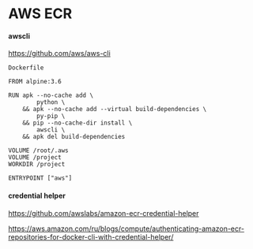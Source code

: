 # AWS ECR

#### awscli

https://github.com/aws/aws-cli

`Dockerfile`

```
FROM alpine:3.6

RUN apk --no-cache add \
        python \
    && apk --no-cache add --virtual build-dependencies \
        py-pip \
    && pip --no-cache-dir install \
        awscli \
    && apk del build-dependencies

VOLUME /root/.aws
VOLUME /project
WORKDIR /project

ENTRYPOINT ["aws"]
```

#### credential helper

https://github.com/awslabs/amazon-ecr-credential-helper

https://aws.amazon.com/ru/blogs/compute/authenticating-amazon-ecr-repositories-for-docker-cli-with-credential-helper/
